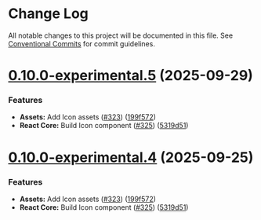 # Change Log

All notable changes to this project will be documented in this file.
See [Conventional Commits](https://conventionalcommits.org) for commit guidelines.

# [0.10.0-experimental.5](https://github.com/canonical/ds25/compare/v0.8.1-experimental.0...v0.10.0-experimental.5) (2025-09-29)


### Features

* **Assets:** Add Icon assets ([#323](https://github.com/canonical/ds25/issues/323)) ([199f572](https://github.com/canonical/ds25/commit/199f572840da74a3dcc12a836bc1acf0c815b52f))
* **React Core:** Build Icon component ([#325](https://github.com/canonical/ds25/issues/325)) ([5319d51](https://github.com/canonical/ds25/commit/5319d518fb75d63787fcd994a0c981e7beadb8ff))





# [0.10.0-experimental.4](https://github.com/canonical/ds25/compare/v0.10.0-experimental.3...v0.10.0-experimental.4) (2025-09-25)


### Features

* **Assets:** Add Icon assets ([#323](https://github.com/canonical/ds25/issues/323)) ([199f572](https://github.com/canonical/ds25/commit/199f572840da74a3dcc12a836bc1acf0c815b52f))
* **React Core:** Build Icon component ([#325](https://github.com/canonical/ds25/issues/325)) ([5319d51](https://github.com/canonical/ds25/commit/5319d518fb75d63787fcd994a0c981e7beadb8ff))
